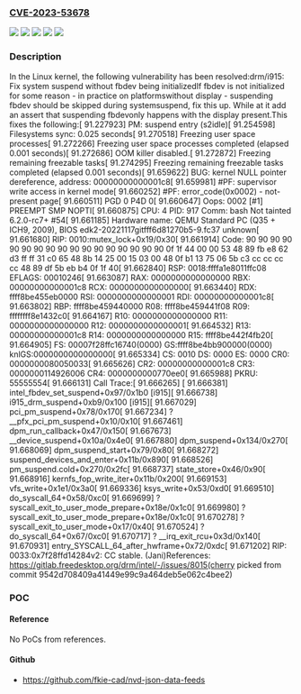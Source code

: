 ### [CVE-2023-53678](https://cve.mitre.org/cgi-bin/cvename.cgi?name=CVE-2023-53678)
![](https://img.shields.io/static/v1?label=Product&message=Linux&color=blue)
![](https://img.shields.io/static/v1?label=Version&message=&color=brightgreen)
![](https://img.shields.io/static/v1?label=Version&message=6.1%20&color=brightgreen)
![](https://img.shields.io/static/v1?label=Version&message=f8cc091e05305231c8f747ca253a90ff0cea60b9%20&color=brightgreen)
![](https://img.shields.io/static/v1?label=Vulnerability&message=n%2Fa&color=blue)

### Description

In the Linux kernel, the following vulnerability has been resolved:drm/i915: Fix system suspend without fbdev being initializedIf fbdev is not initialized for some reason - in practice on platformswithout display - suspending fbdev should be skipped during systemsuspend, fix this up. While at it add an assert that suspending fbdevonly happens with the display present.This fixes the following:[   91.227923] PM: suspend entry (s2idle)[   91.254598] Filesystems sync: 0.025 seconds[   91.270518] Freezing user space processes[   91.272266] Freezing user space processes completed (elapsed 0.001 seconds)[   91.272686] OOM killer disabled.[   91.272872] Freezing remaining freezable tasks[   91.274295] Freezing remaining freezable tasks completed (elapsed 0.001 seconds)[   91.659622] BUG: kernel NULL pointer dereference, address: 00000000000001c8[   91.659981] #PF: supervisor write access in kernel mode[   91.660252] #PF: error_code(0x0002) - not-present page[   91.660511] PGD 0 P4D 0[   91.660647] Oops: 0002 [#1] PREEMPT SMP NOPTI[   91.660875] CPU: 4 PID: 917 Comm: bash Not tainted 6.2.0-rc7+ #54[   91.661185] Hardware name: QEMU Standard PC (Q35 + ICH9, 2009), BIOS edk2-20221117gitfff6d81270b5-9.fc37 unknown[   91.661680] RIP: 0010:mutex_lock+0x19/0x30[   91.661914] Code: 90 90 90 90 90 90 90 90 90 90 90 90 90 90 90 90 90 0f 1f 44 00 00 53 48 89 fb e8 62 d3 ff ff 31 c0 65 48 8b 14 25 00 15 03 00 <f0> 48 0f b1 13 75 06 5b c3 cc cc cc cc 48 89 df 5b eb b4 0f 1f 40[   91.662840] RSP: 0018:ffffa1e8011ffc08 EFLAGS: 00010246[   91.663087] RAX: 0000000000000000 RBX: 00000000000001c8 RCX: 0000000000000000[   91.663440] RDX: ffff8be455eb0000 RSI: 0000000000000001 RDI: 00000000000001c8[   91.663802] RBP: ffff8be459440000 R08: ffff8be459441f08 R09: ffffffff8e1432c0[   91.664167] R10: 0000000000000000 R11: 0000000000000000 R12: 0000000000000001[   91.664532] R13: 00000000000001c8 R14: 0000000000000000 R15: ffff8be442f4fb20[   91.664905] FS:  00007f28ffc16740(0000) GS:ffff8be4bb900000(0000) knlGS:0000000000000000[   91.665334] CS:  0010 DS: 0000 ES: 0000 CR0: 0000000080050033[   91.665626] CR2: 00000000000001c8 CR3: 0000000114926006 CR4: 0000000000770ee0[   91.665988] PKRU: 55555554[   91.666131] Call Trace:[   91.666265]  <TASK>[   91.666381]  intel_fbdev_set_suspend+0x97/0x1b0 [i915][   91.666738]  i915_drm_suspend+0xb9/0x100 [i915][   91.667029]  pci_pm_suspend+0x78/0x170[   91.667234]  ? __pfx_pci_pm_suspend+0x10/0x10[   91.667461]  dpm_run_callback+0x47/0x150[   91.667673]  __device_suspend+0x10a/0x4e0[   91.667880]  dpm_suspend+0x134/0x270[   91.668069]  dpm_suspend_start+0x79/0x80[   91.668272]  suspend_devices_and_enter+0x11b/0x890[   91.668526]  pm_suspend.cold+0x270/0x2fc[   91.668737]  state_store+0x46/0x90[   91.668916]  kernfs_fop_write_iter+0x11b/0x200[   91.669153]  vfs_write+0x1e1/0x3a0[   91.669336]  ksys_write+0x53/0xd0[   91.669510]  do_syscall_64+0x58/0xc0[   91.669699]  ? syscall_exit_to_user_mode_prepare+0x18e/0x1c0[   91.669980]  ? syscall_exit_to_user_mode_prepare+0x18e/0x1c0[   91.670278]  ? syscall_exit_to_user_mode+0x17/0x40[   91.670524]  ? do_syscall_64+0x67/0xc0[   91.670717]  ? __irq_exit_rcu+0x3d/0x140[   91.670931]  entry_SYSCALL_64_after_hwframe+0x72/0xdc[   91.671202] RIP: 0033:0x7f28ffd14284v2: CC stable. (Jani)References: https://gitlab.freedesktop.org/drm/intel/-/issues/8015(cherry picked from commit 9542d708409a41449e99c9a464deb5e062c4bee2)

### POC

#### Reference
No PoCs from references.

#### Github
- https://github.com/fkie-cad/nvd-json-data-feeds

